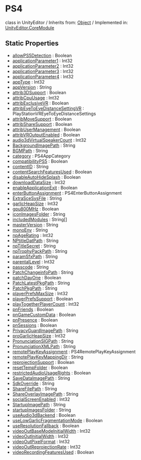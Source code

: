 # PS4
class in UnityEditor
 / Inherits from: <a href="https://docs.unity3d.com/6000.2/Documentation/ScriptReference/Object.html">Object</a> / Implemented in: <a href="https://docs.unity3d.com/6000.2/Documentation/ScriptReference/UnityEditor.CoreModule.html">UnityEditor.CoreModule</a>

## Static Properties
- <a href="https://docs.unity3d.com/6000.2/Documentation/ScriptReference/PS4-allowPS5Detection.html">allowPS5Detection</a> : Boolean
- <a href="https://docs.unity3d.com/6000.2/Documentation/ScriptReference/PS4-applicationParameter1.html">applicationParameter1</a> : Int32
- <a href="https://docs.unity3d.com/6000.2/Documentation/ScriptReference/PS4-applicationParameter2.html">applicationParameter2</a> : Int32
- <a href="https://docs.unity3d.com/6000.2/Documentation/ScriptReference/PS4-applicationParameter3.html">applicationParameter3</a> : Int32
- <a href="https://docs.unity3d.com/6000.2/Documentation/ScriptReference/PS4-applicationParameter4.html">applicationParameter4</a> : Int32
- <a href="https://docs.unity3d.com/6000.2/Documentation/ScriptReference/PS4-appType.html">appType</a> : Int32
- <a href="https://docs.unity3d.com/6000.2/Documentation/ScriptReference/PS4-appVersion.html">appVersion</a> : String
- <a href="https://docs.unity3d.com/6000.2/Documentation/ScriptReference/PS4-attrib3DSupport.html">attrib3DSupport</a> : Boolean
- <a href="https://docs.unity3d.com/6000.2/Documentation/ScriptReference/PS4-attribCpuUsage.html">attribCpuUsage</a> : Int32
- <a href="https://docs.unity3d.com/6000.2/Documentation/ScriptReference/PS4-attribExclusiveVR.html">attribExclusiveVR</a> : Boolean
- <a href="https://docs.unity3d.com/6000.2/Documentation/ScriptReference/PS4-attribEyeToEyeDistanceSettingVR.html">attribEyeToEyeDistanceSettingVR</a> : PlayStationVREyeToEyeDistanceSettings
- <a href="https://docs.unity3d.com/6000.2/Documentation/ScriptReference/PS4-attribMoveSupport.html">attribMoveSupport</a> : Boolean
- <a href="https://docs.unity3d.com/6000.2/Documentation/ScriptReference/PS4-attribShareSupport.html">attribShareSupport</a> : Boolean
- <a href="https://docs.unity3d.com/6000.2/Documentation/ScriptReference/PS4-attribUserManagement.html">attribUserManagement</a> : Boolean
- <a href="https://docs.unity3d.com/6000.2/Documentation/ScriptReference/PS4-attribVROutputEnabled.html">attribVROutputEnabled</a> : Boolean
- <a href="https://docs.unity3d.com/6000.2/Documentation/ScriptReference/PS4-audio3dVirtualSpeakerCount.html">audio3dVirtualSpeakerCount</a> : Int32
- <a href="https://docs.unity3d.com/6000.2/Documentation/ScriptReference/PS4-BackgroundImagePath.html">BackgroundImagePath</a> : String
- <a href="https://docs.unity3d.com/6000.2/Documentation/ScriptReference/PS4-BGMPath.html">BGMPath</a> : String
- <a href="https://docs.unity3d.com/6000.2/Documentation/ScriptReference/PS4-category.html">category</a> : PS4AppCategory
- <a href="https://docs.unity3d.com/6000.2/Documentation/ScriptReference/PS4-compatibilityPS5.html">compatibilityPS5</a> : Boolean
- <a href="https://docs.unity3d.com/6000.2/Documentation/ScriptReference/PS4-contentID.html">contentID</a> : String
- <a href="https://docs.unity3d.com/6000.2/Documentation/ScriptReference/PS4-contentSearchFeaturesUsed.html">contentSearchFeaturesUsed</a> : Boolean
- <a href="https://docs.unity3d.com/6000.2/Documentation/ScriptReference/PS4-disableAutoHideSplash.html">disableAutoHideSplash</a> : Boolean
- <a href="https://docs.unity3d.com/6000.2/Documentation/ScriptReference/PS4-downloadDataSize.html">downloadDataSize</a> : Int32
- <a href="https://docs.unity3d.com/6000.2/Documentation/ScriptReference/PS4-enableApplicationExit.html">enableApplicationExit</a> : Boolean
- <a href="https://docs.unity3d.com/6000.2/Documentation/ScriptReference/PS4-enterButtonAssignment.html">enterButtonAssignment</a> : PS4EnterButtonAssignment
- <a href="https://docs.unity3d.com/6000.2/Documentation/ScriptReference/PS4-ExtraSceSysFile.html">ExtraSceSysFile</a> : String
- <a href="https://docs.unity3d.com/6000.2/Documentation/ScriptReference/PS4-garlicHeapSize.html">garlicHeapSize</a> : Int32
- <a href="https://docs.unity3d.com/6000.2/Documentation/ScriptReference/PS4-gpu800MHz.html">gpu800MHz</a> : Boolean
- <a href="https://docs.unity3d.com/6000.2/Documentation/ScriptReference/PS4-iconImagesFolder.html">iconImagesFolder</a> : String
- <a href="https://docs.unity3d.com/6000.2/Documentation/ScriptReference/PS4-includedModules.html">includedModules</a> : String[]
- <a href="https://docs.unity3d.com/6000.2/Documentation/ScriptReference/PS4-masterVersion.html">masterVersion</a> : String
- <a href="https://docs.unity3d.com/6000.2/Documentation/ScriptReference/PS4-monoEnv.html">monoEnv</a> : String
- <a href="https://docs.unity3d.com/6000.2/Documentation/ScriptReference/PS4-npAgeRating.html">npAgeRating</a> : Int32
- <a href="https://docs.unity3d.com/6000.2/Documentation/ScriptReference/PS4-NPtitleDatPath.html">NPtitleDatPath</a> : String
- <a href="https://docs.unity3d.com/6000.2/Documentation/ScriptReference/PS4-npTitleSecret.html">npTitleSecret</a> : String
- <a href="https://docs.unity3d.com/6000.2/Documentation/ScriptReference/PS4-npTrophyPackPath.html">npTrophyPackPath</a> : String
- <a href="https://docs.unity3d.com/6000.2/Documentation/ScriptReference/PS4-paramSfxPath.html">paramSfxPath</a> : String
- <a href="https://docs.unity3d.com/6000.2/Documentation/ScriptReference/PS4-parentalLevel.html">parentalLevel</a> : Int32
- <a href="https://docs.unity3d.com/6000.2/Documentation/ScriptReference/PS4-passcode.html">passcode</a> : String
- <a href="https://docs.unity3d.com/6000.2/Documentation/ScriptReference/PS4-PatchChangeinfoPath.html">PatchChangeinfoPath</a> : String
- <a href="https://docs.unity3d.com/6000.2/Documentation/ScriptReference/PS4-patchDayOne.html">patchDayOne</a> : Boolean
- <a href="https://docs.unity3d.com/6000.2/Documentation/ScriptReference/PS4-PatchLatestPkgPath.html">PatchLatestPkgPath</a> : String
- <a href="https://docs.unity3d.com/6000.2/Documentation/ScriptReference/PS4-PatchPkgPath.html">PatchPkgPath</a> : String
- <a href="https://docs.unity3d.com/6000.2/Documentation/ScriptReference/PS4-playerPrefsMaxSize.html">playerPrefsMaxSize</a> : Int32
- <a href="https://docs.unity3d.com/6000.2/Documentation/ScriptReference/PS4-playerPrefsSupport.html">playerPrefsSupport</a> : Boolean
- <a href="https://docs.unity3d.com/6000.2/Documentation/ScriptReference/PS4-playTogetherPlayerCount.html">playTogetherPlayerCount</a> : Int32
- <a href="https://docs.unity3d.com/6000.2/Documentation/ScriptReference/PS4-pnFriends.html">pnFriends</a> : Boolean
- <a href="https://docs.unity3d.com/6000.2/Documentation/ScriptReference/PS4-pnGameCustomData.html">pnGameCustomData</a> : Boolean
- <a href="https://docs.unity3d.com/6000.2/Documentation/ScriptReference/PS4-pnPresence.html">pnPresence</a> : Boolean
- <a href="https://docs.unity3d.com/6000.2/Documentation/ScriptReference/PS4-pnSessions.html">pnSessions</a> : Boolean
- <a href="https://docs.unity3d.com/6000.2/Documentation/ScriptReference/PS4-PrivacyGuardImagePath.html">PrivacyGuardImagePath</a> : String
- <a href="https://docs.unity3d.com/6000.2/Documentation/ScriptReference/PS4-proGarlicHeapSize.html">proGarlicHeapSize</a> : Int32
- <a href="https://docs.unity3d.com/6000.2/Documentation/ScriptReference/PS4-PronunciationSIGPath.html">PronunciationSIGPath</a> : String
- <a href="https://docs.unity3d.com/6000.2/Documentation/ScriptReference/PS4-PronunciationXMLPath.html">PronunciationXMLPath</a> : String
- <a href="https://docs.unity3d.com/6000.2/Documentation/ScriptReference/PS4-remotePlayKeyAssignment.html">remotePlayKeyAssignment</a> : PS4RemotePlayKeyAssignment
- <a href="https://docs.unity3d.com/6000.2/Documentation/ScriptReference/PS4-remotePlayKeyMappingDir.html">remotePlayKeyMappingDir</a> : String
- <a href="https://docs.unity3d.com/6000.2/Documentation/ScriptReference/PS4-reprojectionSupport.html">reprojectionSupport</a> : Boolean
- <a href="https://docs.unity3d.com/6000.2/Documentation/ScriptReference/PS4-resetTempFolder.html">resetTempFolder</a> : Boolean
- <a href="https://docs.unity3d.com/6000.2/Documentation/ScriptReference/PS4-restrictedAudioUsageRights.html">restrictedAudioUsageRights</a> : Boolean
- <a href="https://docs.unity3d.com/6000.2/Documentation/ScriptReference/PS4-SaveDataImagePath.html">SaveDataImagePath</a> : String
- <a href="https://docs.unity3d.com/6000.2/Documentation/ScriptReference/PS4-SdkOverride.html">SdkOverride</a> : String
- <a href="https://docs.unity3d.com/6000.2/Documentation/ScriptReference/PS4-ShareFilePath.html">ShareFilePath</a> : String
- <a href="https://docs.unity3d.com/6000.2/Documentation/ScriptReference/PS4-ShareOverlayImagePath.html">ShareOverlayImagePath</a> : String
- <a href="https://docs.unity3d.com/6000.2/Documentation/ScriptReference/PS4-socialScreenEnabled.html">socialScreenEnabled</a> : Int32
- <a href="https://docs.unity3d.com/6000.2/Documentation/ScriptReference/PS4-StartupImagePath.html">StartupImagePath</a> : String
- <a href="https://docs.unity3d.com/6000.2/Documentation/ScriptReference/PS4-startupImagesFolder.html">startupImagesFolder</a> : String
- <a href="https://docs.unity3d.com/6000.2/Documentation/ScriptReference/PS4-useAudio3dBackend.html">useAudio3dBackend</a> : Boolean
- <a href="https://docs.unity3d.com/6000.2/Documentation/ScriptReference/PS4-useLowGarlicFragmentationMode.html">useLowGarlicFragmentationMode</a> : Boolean
- <a href="https://docs.unity3d.com/6000.2/Documentation/ScriptReference/PS4-useResolutionFallback.html">useResolutionFallback</a> : Boolean
- <a href="https://docs.unity3d.com/6000.2/Documentation/ScriptReference/PS4-videoOutBaseModeInitialWidth.html">videoOutBaseModeInitialWidth</a> : Int32
- <a href="https://docs.unity3d.com/6000.2/Documentation/ScriptReference/PS4-videoOutInitialWidth.html">videoOutInitialWidth</a> : Int32
- <a href="https://docs.unity3d.com/6000.2/Documentation/ScriptReference/PS4-videoOutPixelFormat.html">videoOutPixelFormat</a> : Int32
- <a href="https://docs.unity3d.com/6000.2/Documentation/ScriptReference/PS4-videoOutReprojectionRate.html">videoOutReprojectionRate</a> : Int32
- <a href="https://docs.unity3d.com/6000.2/Documentation/ScriptReference/PS4-videoRecordingFeaturesUsed.html">videoRecordingFeaturesUsed</a> : Boolean
